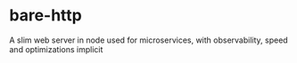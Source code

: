 # bare-http

A slim web server in node used for microservices, with observability, speed and optimizations implicit
